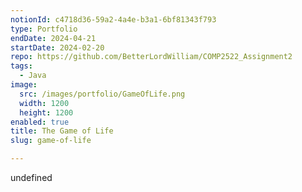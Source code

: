```yaml
---
notionId: c4718d36-59a2-4a4e-b3a1-6bf81343f793
type: Portfolio
endDate: 2024-04-21
startDate: 2024-02-20
repo: https://github.com/BetterLordWilliam/COMP2522_Assignment2
tags:
  - Java
image:
  src: /images/portfolio/GameOfLife.png
  width: 1200
  height: 1200
enabled: true
title: The Game of Life
slug: game-of-life

---
```

undefined